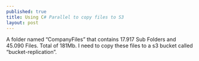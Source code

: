 ```yaml
---
published: true
title: Using C# Parallel to copy files to S3  	
layout: post
---
```

 
A folder named “CompanyFiles”  that contains  17.917 Sub Folders and 45.090 Files. Total of 181Mb.
I need to copy these files to a s3 bucket  called  “bucket-replication”.

 